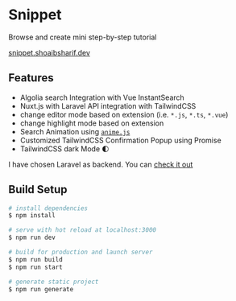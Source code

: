 # Snippet

Browse and create mini step-by-step tutorial

[snippet.shoaibsharif.dev](https://snippet.shoaibsharif.dev)

## Features

- Algolia search Integration with Vue InstantSearch
- Nuxt.js with Laravel API integration with TailwindCSS
- change editor mode based on extension (i.e. `*.js`, `*.ts`, `*.vue`)
- change highlight mode based on extension
- Search Animation using [`anime.js`](https://animejs.com/)
- Customized TailwindCSS Confirmation Popup using Promise
- TailwindCSS dark Mode 🌓

I have chosen Laravel as backend. You can [check it out](https://github.com/shoaibsharif/snippet_api)

## Build Setup

```bash
# install dependencies
$ npm install

# serve with hot reload at localhost:3000
$ npm run dev

# build for production and launch server
$ npm run build
$ npm run start

# generate static project
$ npm run generate
```


